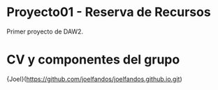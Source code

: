# Proyecto01 - Reserva de Recursos
Primer proyecto de DAW2.
# CV y componentes del grupo
{Joel}(https://github.com/joelfandos/joelfandos.github.io.git)
